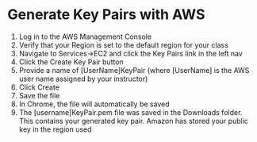 # Generate Key Pairs with AWS
1. Log in to the AWS Management Console
2. Verify that your Region is set to the default region for your class
3. Navigate to Services->EC2 and click the Key Pairs link in the left nav
4. Click the Create Key Pair button
5. Provide a name of [UserName]KeyPair (where [UserName] is the AWS user name assigned by your instructor)
6. Click Create
7. Save the file
8. In Chrome, the file will automatically be saved
9. The [username]KeyPair.pem file was saved in the Downloads folder. This contains your generated key pair. Amazon has stored your public key in the region used

